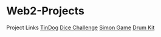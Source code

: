 # Web2-Projects 
Project Links
[TinDog](https://naveen-polasa.github.io/Web2-Projects/TinDog/)
[Dice Challenge](https://naveen-polasa.github.io/Web2-Projects/Dice%20Challenge/dicee.html)
[Simon Game](https://naveen-polasa.github.io/Web2-Projects/Simon%20Game/)
[Drum Kit](https://naveen-polasa.github.io/Web2-Projects/Drum%20Kit/)
